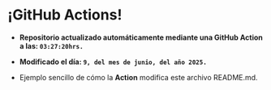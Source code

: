 # ¡GitHub Actions!
* **Repositorio actualizado automáticamente mediante una GitHub Action a las: `03:27:20hrs.`**
* **Modificado el día: `9, del mes de junio, del año 2025.`**

* Ejemplo sencillo de cómo la **Action** modifica este archivo README.md.

